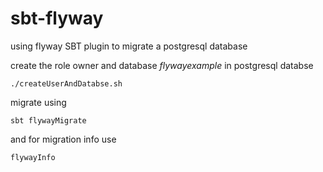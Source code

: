 # sbt-flyway
using flyway SBT plugin to migrate a postgresql database

create the role owner and database *flywayexample* in postgresql databse

```
./createUserAndDatabse.sh
```

migrate using

``` 
sbt flywayMigrate
```
and for migration info use

``` 
flywayInfo
```
